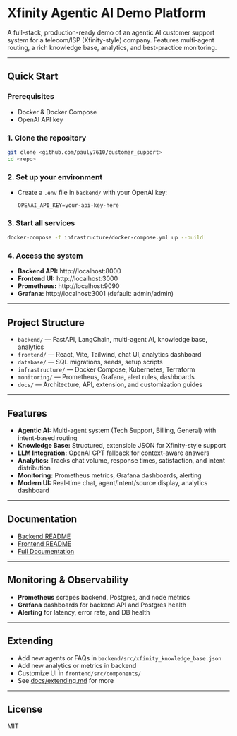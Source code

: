 # Xfinity Agentic AI Demo Platform

A full-stack, production-ready demo of an agentic AI customer support system for a telecom/ISP (Xfinity-style) company. Features multi-agent routing, a rich knowledge base, analytics, and best-practice monitoring.

---

## Quick Start

### Prerequisites

- Docker & Docker Compose
- OpenAI API key

### 1. Clone the repository

```bash
git clone <github.com/pauly7610/customer_support>
cd <repo>
```

### 2. Set up your environment

- Create a `.env` file in `backend/` with your OpenAI key:
  ```
  OPENAI_API_KEY=your-api-key-here
  ```

### 3. Start all services

```bash
docker-compose -f infrastructure/docker-compose.yml up --build
```

### 4. Access the system

- **Backend API:** http://localhost:8000
- **Frontend UI:** http://localhost:3000
- **Prometheus:** http://localhost:9090
- **Grafana:** http://localhost:3001 (default: admin/admin)

---

## Project Structure

- `backend/` — FastAPI, LangChain, multi-agent AI, knowledge base, analytics
- `frontend/` — React, Vite, Tailwind, chat UI, analytics dashboard
- `database/` — SQL migrations, seeds, setup scripts
- `infrastructure/` — Docker Compose, Kubernetes, Terraform
- `monitoring/` — Prometheus, Grafana, alert rules, dashboards
- `docs/` — Architecture, API, extension, and customization guides

---

## Features

- **Agentic AI:** Multi-agent system (Tech Support, Billing, General) with intent-based routing
- **Knowledge Base:** Structured, extensible JSON for Xfinity-style support
- **LLM Integration:** OpenAI GPT fallback for context-aware answers
- **Analytics:** Tracks chat volume, response times, satisfaction, and intent distribution
- **Monitoring:** Prometheus metrics, Grafana dashboards, alerting
- **Modern UI:** Real-time chat, agent/intent/source display, analytics dashboard

---

## Documentation

- [Backend README](./backend/README.md)
- [Frontend README](./frontend/README.md)
- [Full Documentation](./docs/README.md)

---

## Monitoring & Observability

- **Prometheus** scrapes backend, Postgres, and node metrics
- **Grafana** dashboards for backend API and Postgres health
- **Alerting** for latency, error rate, and DB health

---

## Extending

- Add new agents or FAQs in `backend/src/xfinity_knowledge_base.json`
- Add new analytics or metrics in backend
- Customize UI in `frontend/src/components/`
- See [docs/extending.md](./docs/extending.md) for more

---

## License

MIT
